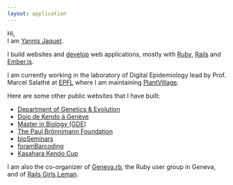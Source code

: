 ```yaml
---
layout: application
---
```


Hi,
<br>I am <a href="http://twitter.com/yannis_" target="_blank" class="hint--bottom twitter" data-hint="twitter">Yannis Jaquet</a>.

I build websites and <a href="http://github.com/yannis" target="_blank" class="hint--bottom github" data-hint="github">develop</a> web applications, mostly with <a href="https://www.ruby-lang.org" target="_blank" class="hint--bottom ruby" data-hint="ruby">Ruby</a>, <a href="http://rubyonrails.org" target="_blank" class="hint--bottom rails" data-hint="rails">Rails</a> and <a href="http://emberjs.com" target="_blank" class="hint--bottom ember" data-hint="ember">Ember.js</a>.

I am currently working in the laboratory of Digital Epidemiology  lead by Prof. Marcel Salathé at <a href="http://salathelab.epfl.ch/" target="_blank" class="hint--bottom epfl" data-hint="epfl">EPFL</a> where I am maintaining <a href="http://www.plantvillage.com" target="_blank" class="hint--bottom plantvillage" data-hint="plantvillage">PlantVillage</a>.

Here are some other public websites that I have built:

* <a href="http://genev.unige.ch" target="_blank">Department of Genetics & Evolution</a>
* <a href="http://kendo-geneve.ch" target="_blank">Dojo de Kendo à Genève</a>
* <a href="http://gde.unige.ch" target="_blank">Master in Biology (GDE)</a>
* <a href="http://fpb.unige.ch" target="_blank">The Paul Brönnimann Foundation</a>
* <a href="http://bioseminars.unige.ch" target="_blank">bioSeminars</a>
* <a href="http://forambarcoding.unige.ch" target="_blank">foramBarcoding</a>
* <a href="http://kasaharacup.com" target="_blank">Kasahara Kendo Cup</a>

I am also the co-organizer of <a href="http://meetup.com/genevarb" target="_blank" class="hint--bottom meetup" data-hint="meetup">Geneva.rb</a>, the Ruby user group in Geneva, and of <a href="http://railsgirls.com/leman" target="_blank" class="hint--bottom railsgirls" data-hint="railsgirls">Rails Girls Leman</a>.

<a href="http://twitter.com/yannis_" target="_blank" class="icon"><i class="fa fa-twitter-square"></i></a>
<a href="http://github.com/yannis" target="_blank" class="icon"><i class="fa fa-github-square"></i></a>
<a href="http://www.flickr.com/photos/3petitesmarionnet/" target="_blank" class="icon"><i class="fa fa-flickr"></i></a>
<a href="mailto:yannisjaquet@mac.com" target="_blank" class="icon"><i class="fa fa-envelope"></i></a>
